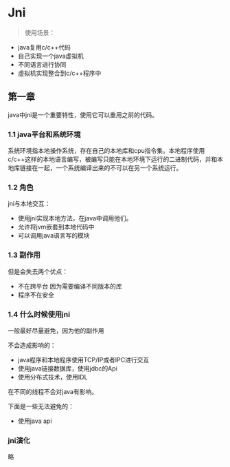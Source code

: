 # Jni

> 使用场景：
- java复用c/c++代码
- 自己实现一个java虚拟机
- 不同语言进行协同
- 虚拟机实现整合到c/c++程序中

## 第一章

java中jni是一个重要特性，使用它可以重用之前的代码。

### 1.1 java平台和系统环境

系统环境指本地操作系统，存在自己的本地库和cpu指令集。本地程序使用c/c++这样的本地语言编写，被编写只能在本地环境下运行的二进制代码，并和本地库链接在一起，一个系统编译出来的不可以在另一个系统运行。

### 1.2 角色

jni与本地交互：

- 使用jni实现本地方法，在java中调用他们。
- 允许将jvm嵌套到本地代码中
- 可以调用java语言写的模块

### 1.3 副作用

但是会失去两个优点：

- 不在跨平台  因为需要编译不同版本的库
- 程序不在安全


### 1.4 什么时候使用jni

一般最好尽量避免，因为他的副作用

不会造成影响的：
- java程序和本地程序使用TCP/IP或者IPC进行交互
- 使用java链接数据库，使用jdbc的Api
- 使用分布式技术，使用IDL

在不同的线程不会对java有影响。

下面是一些无法避免的：
- 使用java api


### jni演化

略

